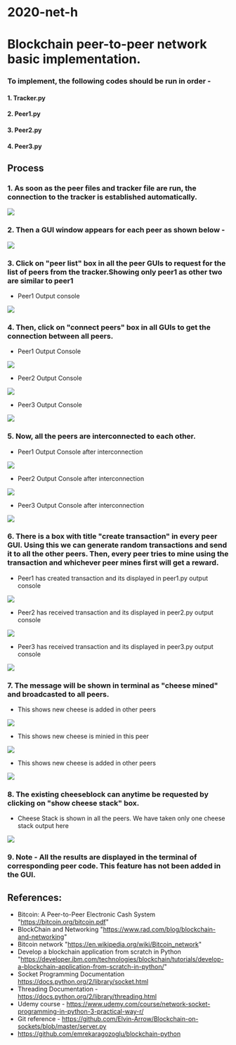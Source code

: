 # 2020-net-h
# Blockchain peer-to-peer network basic implementation.

### To implement, the following codes should be run in order -
#### 1. Tracker.py
#### 2. Peer1.py
#### 3. Peer2.py
#### 4. Peer3.py

## Process
### 1. As soon as the peer files and tracker file  are run, the connection to the tracker is established automatically.

<img src="https://github.com/UJM-INFO/2020-net-h/blob/master/images/Tracker%20output.JPG">

### 2. Then a GUI window appears for each peer as shown below -

<img src="https://github.com/UJM-INFO/2020-net-h/blob/master/images/peer.JPG">

### 3. Click on "peer list" box in all the peer GUIs to request for the list of peers from the tracker.Showing only peer1 as other two are similar to peer1

- Peer1 Output console 
<img src="https://github.com/UJM-INFO/2020-net-h/blob/master/images/Peer1%20output%20before%20connecting%20to%20peers.JPG">

### 4. Then, click on "connect peers" box in all GUIs to get the connection between all peers.
- Peer1 Output Console
<img src="https://github.com/UJM-INFO/2020-net-h/blob/master/images/Peer1%20output%20after%20clicking%20on%20peerlist.JPG">

- Peer2 Output Console
<img src="https://github.com/UJM-INFO/2020-net-h/blob/master/images/Peer2%20output%20after%20clicking%20on%20peerlist.JPG">

- Peer3 Output Console
<img src="https://github.com/UJM-INFO/2020-net-h/blob/master/images/Peer3%20output%20after%20clicking%20on%20peerlist.JPG">

### 5. Now, all the peers are interconnected to each other.

- Peer1 Output Console after interconnection
<img src="https://github.com/UJM-INFO/2020-net-h/blob/master/images/Peer1%20connected%20with%20other%20peers.JPG">

- Peer2 Output Console after interconnection
<img src="https://github.com/UJM-INFO/2020-net-h/blob/master/images/Peer2%20connected%20with%20other%20peers.JPG">

- Peer3 Output Console after interconnection
<img src="https://github.com/UJM-INFO/2020-net-h/blob/master/images/Peer3%20connected%20with%20other%20peers.JPG">

### 6. There is a box with title "create transaction" in every peer GUI. Using this we can generate random transactions and send it to all the other peers. Then, every peer tries to mine using the transaction and whichever peer mines first will get a reward.

- Peer1 has created transaction and its displayed in peer1.py output console
<img src ="https://github.com/UJM-INFO/2020-net-h/blob/master/images/Peer1%20when%20create%20the%20transactions.JPG">

- Peer2 has received transaction and its displayed in peer2.py output console
<img src ="https://github.com/UJM-INFO/2020-net-h/blob/master/images/Peer2%20Receives%20Transaction.JPG">

- Peer3 has received transaction and its displayed in peer3.py output console
<img src ="https://github.com/UJM-INFO/2020-net-h/blob/master/images/Peer3%20Receives%20the%20transaction.JPG">

### 7. The message will be shown in terminal as "cheese mined" and broadcasted to all peers.

- This shows new cheese is added in other peers
<img src="https://github.com/UJM-INFO/2020-net-h/blob/master/images/Peer1%20CheeseMining%20Process.JPG">

- This shows new cheese is minied in this peer
<img src="https://github.com/UJM-INFO/2020-net-h/blob/master/images/Peer2%20Cheese%20mining%20process.JPG">

- This shows new cheese is added in other peers
<img src="https://github.com/UJM-INFO/2020-net-h/blob/master/images/Peer3%20Cheese%20Mining%20Process.JPG">

### 8. The existing cheeseblock can anytime be requested by clicking on "show cheese stack" box.

- Cheese Stack is shown in all the peers. We have taken only one cheese stack output here

<img src= "https://github.com/UJM-INFO/2020-net-h/blob/master/images/CheeseStack.JPG">

### 9. Note - All the results are displayed in the terminal of corresponding peer code. This feature has not been added in the GUI.

## References:
- Bitcoin: A Peer-to-Peer Electronic Cash System "https://bitcoin.org/bitcoin.pdf"
- BlockChain and Networking "https://www.rad.com/blog/blockchain-and-networking"
- Bitcoin network "https://en.wikipedia.org/wiki/Bitcoin_network"
- Develop a blockchain application from scratch in Python "https://developer.ibm.com/technologies/blockchain/tutorials/develop-a-blockchain-application-from-scratch-in-python/"
- Socket Programming Documentation https://docs.python.org/2/library/socket.html
- Threading Documentation - https://docs.python.org/2/library/threading.html
- Udemy course - https://www.udemy.com/course/network-socket-programming-in-python-3-practical-way-r/
- Git reference - https://github.com/Elvin-Arrow/Blockchain-on-sockets/blob/master/server.py
- https://github.com/emrekaragozoglu/blockchain-python
